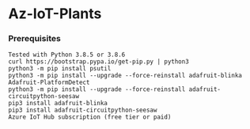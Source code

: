 # Az-IoT-Plants

### Prerequisites ###
	Tested with Python 3.8.5 or 3.8.6
	curl https://bootstrap.pypa.io/get-pip.py | python3
	python3 -m pip install psutil
	python3 -m pip install --upgrade --force-reinstall adafruit-blinka Adafruit-PlatformDetect
	python3 -m pip install --upgrade --force-reinstall adafruit-circuitpython-seesaw
	pip3 install adafruit-blinka
	pip3 install adafruit-circuitpython-seesaw
	Azure IoT Hub subscription (free tier or paid)
	
	

